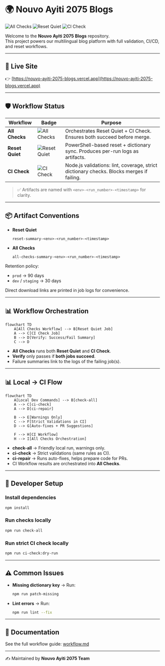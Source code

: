 # 🌍 Nouvo Ayiti 2075 Blogs

![All Checks](https://github.com/justine6/nouvo-ayiti-2075-blogs/actions/workflows/all-checks.yml/badge.svg?branch=main)
![Reset Quiet](https://github.com/justine6/nouvo-ayiti-2075-blogs/actions/workflows/reset.yml/badge.svg?branch=main)
![CI Check](https://github.com/justine6/nouvo-ayiti-2075-blogs/actions/workflows/ci.yml/badge.svg?branch=main)

Welcome to the **Nouvo Ayiti 2075 Blogs** repository.  
This project powers our multilingual blog platform with full validation, CI/CD, and reset workflows.

---

## 🚀 Live Site

👉 [https://nouvo-ayiti-2075-blogs.vercel.app](https://nouvo-ayiti-2075-blogs.vercel.app)

---

## 🛡️ Workflow Status

| Workflow        | Badge | Purpose |
|-----------------|-------|---------|
| **All Checks**  | ![All Checks](https://github.com/justine6/nouvo-ayiti-2075-blogs/actions/workflows/all-checks.yml/badge.svg?branch=main) | Orchestrates Reset Quiet + CI Check. Ensures both succeed before merge. |
| **Reset Quiet** | ![Reset Quiet](https://github.com/justine6/nouvo-ayiti-2075-blogs/actions/workflows/reset.yml/badge.svg?branch=main) | PowerShell-based reset + dictionary sync. Produces per-run logs as artifacts. |
| **CI Check**    | ![CI Check](https://github.com/justine6/nouvo-ayiti-2075-blogs/actions/workflows/ci.yml/badge.svg?branch=main) | Node.js validations: lint, coverage, strict dictionary checks. Blocks merges if failing. |

> ✅ Artifacts are named with `<env>-<run_number>-<timestamp>` for clarity.

---

## 📦 Artifact Conventions

- **Reset Quiet**  
  ```
  reset-summary-<env>-<run_number>-<timestamp>
  ```
- **All Checks**  
  ```
  all-checks-summary-<env>-<run_number>-<timestamp>
  ```

Retention policy:  
- `prod` → 90 days  
- `dev` / `staging` → 30 days  

Direct download links are printed in job logs for convenience.

---

## 📊 Workflow Orchestration

```mermaid
flowchart TD
    A[All Checks Workflow] --> B[Reset Quiet Job]
    A --> C[CI Check Job]
    B --> D[Verify: Success/Fail Summary]
    C --> D
```

- **All Checks** runs both **Reset Quiet** and **CI Check**.  
- **Verify** only passes if **both jobs succeed**.  
- Failure summaries link to the logs of the failing job(s).

---

## 📊 Local → CI Flow

```mermaid
flowchart TD
    A[Local Dev Commands] --> B[check-all]
    A --> C[ci-check]
    A --> D[ci-repair]

    B --> E[Warnings Only]
    C --> F[Strict Validations in CI]
    D --> G[Auto-fixes + PR Suggestions]

    F --> H[CI Workflow]
    H --> I[All Checks Orchestration]
```

- **check-all** → Friendly local run, warnings only.  
- **ci-check** → Strict validations (same rules as CI).  
- **ci-repair** → Runs auto-fixes, helps prepare code for PRs.  
- CI Workflow results are orchestrated into **All Checks**.  

---

## 🧭 Developer Setup

### Install dependencies
```bash
npm install
```

### Run checks locally
```bash
npm run check-all
```

### Run strict CI check locally
```bash
npm run ci-check:dry-run
```

---

## ⚠️ Common Issues

- **Missing dictionary key** → Run:
  ```bash
  npm run patch-missing
  ```

- **Lint errors** → Run:
  ```bash
  npm run lint --fix
  ```

---

## 📖 Documentation

See the full workflow guide: [workflow.md](./workflow.md)

---

✍️ Maintained by **Nouvo Ayiti 2075 Team**
